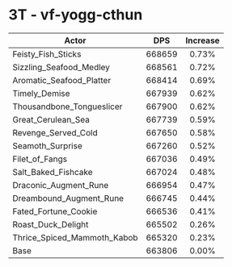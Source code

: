 # 3T - vf-yogg-cthun
| Actor | DPS | Increase |
|---|:---:|:---:|
|Feisty_Fish_Sticks|668659|0.73%|
|Sizzling_Seafood_Medley|668561|0.72%|
|Aromatic_Seafood_Platter|668414|0.69%|
|Timely_Demise|667939|0.62%|
|Thousandbone_Tongueslicer|667900|0.62%|
|Great_Cerulean_Sea|667739|0.59%|
|Revenge_Served_Cold|667650|0.58%|
|Seamoth_Surprise|667260|0.52%|
|Filet_of_Fangs|667036|0.49%|
|Salt_Baked_Fishcake|667024|0.48%|
|Draconic_Augment_Rune|666954|0.47%|
|Dreambound_Augment_Rune|666745|0.44%|
|Fated_Fortune_Cookie|666536|0.41%|
|Roast_Duck_Delight|665502|0.26%|
|Thrice_Spiced_Mammoth_Kabob|665320|0.23%|
|Base|663806|0.00%|
